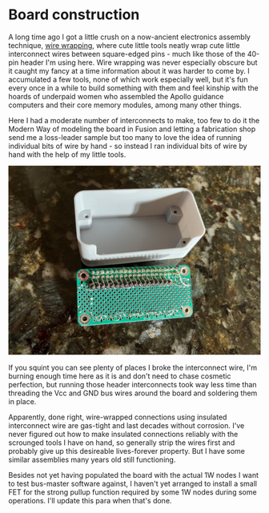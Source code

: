 # Board construction

A long time ago I got a little crush on a now-ancient electronics assembly
technique, [wire wrapping](https://en.wikipedia.org/wiki/Wire_wrap), where cute
little tools neatly wrap cute little interconnect wires between square-edged
pins - much like those of the 40-pin header I'm using here. Wire wrapping was
never especially obscure but it caught my fancy at a time information about it
was harder to come by. I accumulated a few tools, none of which work especially
well, but it's fun every once in a while to build something with them and feel
kinship with the hoards of underpaid women who assembled the Apollo guidance
computers and their core memory modules, among many other things.

Here I had a moderate number of interconnects to make, too few to do it the
Modern Way of modeling the board in Fusion and letting a fabrication shop send
me a loss-leader sample but too many to love the idea of running individual bits
of wire by hand - so instead I ran individual bits of wire by hand with the help
of my little tools.

![The board underside](images/board_underside_unpopulated.JPG)

If you squint you can see plenty of places I broke the interconnect wire, I'm
burning enough time here as it is and don't need to chase cosmetic perfection,
but running those header interconnects took way less time than threading the Vcc
and GND bus wires around the board and soldering them in place.

Apparently, done right, wire-wrapped connections using insulated interconnect
wire are gas-tight and last decades without corrosion. I've never figured out
how to make insulated connections reliably with the scrounged tools I have on
hand, so generally strip the wires first and probably give up this desireable
lives-forever property. But I have some similar assemblies many years old still
functioning.

Besides not yet having populated the board with the actual 1W nodes I want to
test bus-master software against, I haven't yet arranged to install a small
FET for the strong pullup function required by some 1W nodes during some
operations. I'll update this para when that's done.
